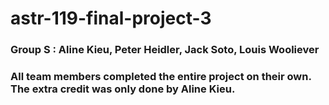 # astr-119-final-project-3

### Group S : Aline Kieu, Peter Heidler, Jack Soto, Louis Wooliever

### All team members completed the entire project on their own. The extra credit was only done by Aline Kieu.
